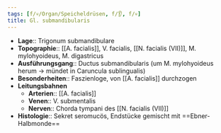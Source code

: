 ```yaml
---
tags: [f/💀/Organ/Speicheldrüsen, f/👂, f/💀]
title: Gl. submandibularis
---
```

- **Lage**:: Trigonum submandibulare
- **Topographie**:: [[A. facialis]], V. facialis, [[N. facialis (VII)]], M. mylohyoideus, M. digastricus
- **Ausführungsgang**:: Ductus submandibularis (um M. mylohyoideus herum → mündet in Caruncula sublingualis)
- **Besonderheiten**:: Faszienloge, von [[A. facialis]] durchzogen
- **Leitungsbahnen**
	- **Arterien**:: [[A. facialis]]
	- **Venen**:: V. submentalis
	- **Nerven**:: Chorda tympani des [[N. facialis (VII)]]
- **Histologie**:: Sekret seromucös, Endstücke gemischt mit ==Ebner-Halbmonde==
